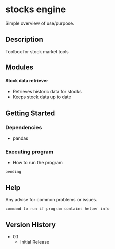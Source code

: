 # stocks engine

Simple overview of use/purpose.

## Description

Toolbox for stock market tools

## Modules

#### Stock data retriever

* Retrieves historic data for stocks
* Keeps stock data up to date

## Getting Started

### Dependencies

* pandas 

### Executing program

* How to run the program

```
pending
```

## Help

Any advise for common problems or issues.
```
command to run if program contains helper info
```

## Version History

* 0.1
    * Initial Release

